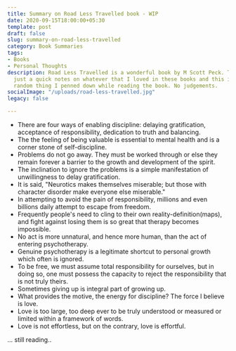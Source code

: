 ```yaml
---
title: Summary on Road Less Travelled book - WIP
date: 2020-09-15T18:00:00+05:30
template: post
draft: false
slug: summary-on-road-less-travelled
category: Book Summaries
tags:
- Books
- Personal Thoughts
description: Road Less Travelled is a wonderful book by M Scott Peck. This post is
  just a quick notes on whatever that I loved in these books and this is just total
  random thing I penned down while reading the book. No judgements.
socialImage: "/uploads/road-less-travelled.jpg"
legacy: false

---
```

* There are four ways of enabling discipline: delaying gratification, acceptance of responsibility, dedication to truth and balancing.
* The the feeling of being valuable is essential to mental health and is a corner stone of self-discipline.
* Problems do not go away. They must be worked through or else they remain forever a barrier to the growth and development of the spirit.
* The inclination to ignore the problems is a simple manifestation of unwillingness to delay gratification.
* It is said, "Neurotics makes themselves miserable; but those with character disorder make everyone else miserable."
* In attempting to avoid the pain of responsibility, millions and even billions daily attempt to escape from freedom.
* Frequently people's need to cling to their own reality-definition(maps), and fight against losing them is so great that therapy becomes impossible.
* No act is more unnatural, and hence more human, than the act of entering psychotherapy.
* Genuine psychotherapy is a legitimate shortcut to personal growth which often is ignored.
* To be free, we must assume total responsibility for ourselves, but in doing so, one must possess the capacity to reject the responsibility that is not truly theirs.
* Sometimes giving up is integral part of growing up.
* What provides the motive, the energy for discipline? The force I believe is love.
* Love is too large, too deep ever to be truly understood or measured or limited within a framework of words.
* Love is not effortless, but on the contrary, love is effortful.

... still reading..